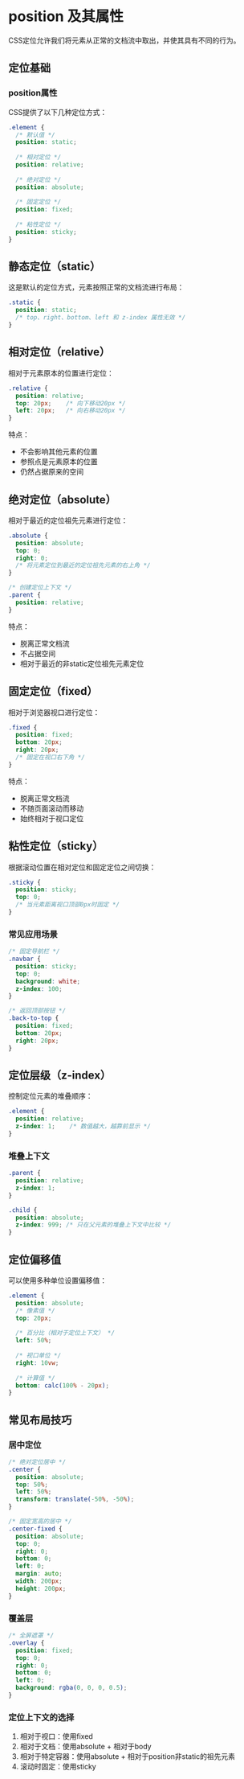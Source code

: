 # position 及其属性

CSS定位允许我们将元素从正常的文档流中取出，并使其具有不同的行为。

## 定位基础

### position属性

CSS提供了以下几种定位方式：

```css
.element {
  /* 默认值 */
  position: static;
  
  /* 相对定位 */
  position: relative;
  
  /* 绝对定位 */
  position: absolute;
  
  /* 固定定位 */
  position: fixed;
  
  /* 粘性定位 */
  position: sticky;
}
```

## 静态定位（static）

这是默认的定位方式，元素按照正常的文档流进行布局：

```css
.static {
  position: static;
  /* top、right、bottom、left 和 z-index 属性无效 */
}
```

## 相对定位（relative）

相对于元素原本的位置进行定位：

```css
.relative {
  position: relative;
  top: 20px;    /* 向下移动20px */
  left: 20px;   /* 向右移动20px */
}
```

特点：
- 不会影响其他元素的位置
- 参照点是元素原本的位置
- 仍然占据原来的空间

## 绝对定位（absolute）

相对于最近的定位祖先元素进行定位：

```css
.absolute {
  position: absolute;
  top: 0;
  right: 0;
  /* 将元素定位到最近的定位祖先元素的右上角 */
}

/* 创建定位上下文 */
.parent {
  position: relative;
}
```

特点：
- 脱离正常文档流
- 不占据空间
- 相对于最近的非static定位祖先元素定位

## 固定定位（fixed）

相对于浏览器视口进行定位：

```css
.fixed {
  position: fixed;
  bottom: 20px;
  right: 20px;
  /* 固定在视口右下角 */
}
```

特点：
- 脱离正常文档流
- 不随页面滚动而移动
- 始终相对于视口定位

## 粘性定位（sticky）

根据滚动位置在相对定位和固定定位之间切换：

```css
.sticky {
  position: sticky;
  top: 0;
  /* 当元素距离视口顶部0px时固定 */
}
```

### 常见应用场景

```css
/* 固定导航栏 */
.navbar {
  position: sticky;
  top: 0;
  background: white;
  z-index: 100;
}

/* 返回顶部按钮 */
.back-to-top {
  position: fixed;
  bottom: 20px;
  right: 20px;
}
```

## 定位层级（z-index）

控制定位元素的堆叠顺序：

```css
.element {
  position: relative;
  z-index: 1;    /* 数值越大，越靠前显示 */
}
```

### 堆叠上下文

```css
.parent {
  position: relative;
  z-index: 1;
}

.child {
  position: absolute;
  z-index: 999; /* 只在父元素的堆叠上下文中比较 */
}
```

## 定位偏移值

可以使用多种单位设置偏移值：

```css
.element {
  position: absolute;
  /* 像素值 */
  top: 20px;
  
  /* 百分比（相对于定位上下文） */
  left: 50%;
  
  /* 视口单位 */
  right: 10vw;
  
  /* 计算值 */
  bottom: calc(100% - 20px);
}
```

## 常见布局技巧

### 居中定位

```css
/* 绝对定位居中 */
.center {
  position: absolute;
  top: 50%;
  left: 50%;
  transform: translate(-50%, -50%);
}

/* 固定宽高的居中 */
.center-fixed {
  position: absolute;
  top: 0;
  right: 0;
  bottom: 0;
  left: 0;
  margin: auto;
  width: 200px;
  height: 200px;
}
```

### 覆盖层

```css
/* 全屏遮罩 */
.overlay {
  position: fixed;
  top: 0;
  right: 0;
  bottom: 0;
  left: 0;
  background: rgba(0, 0, 0, 0.5);
}
```

### 定位上下文的选择

1. 相对于视口：使用fixed
2. 相对于文档：使用absolute + 相对于body
3. 相对于特定容器：使用absolute + 相对于position非static的祖先元素
4. 滚动时固定：使用sticky